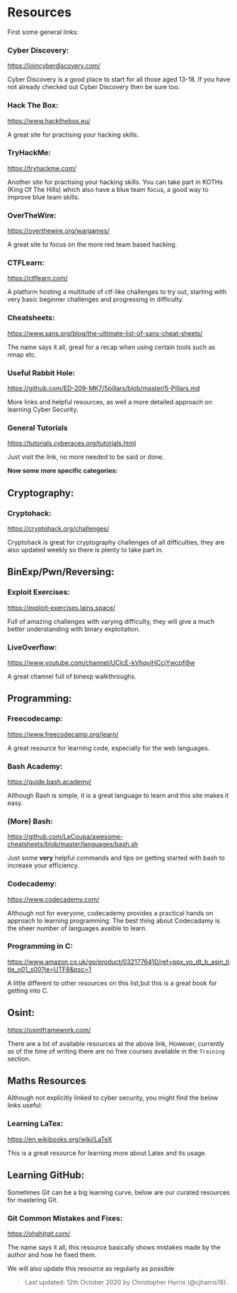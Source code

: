 # Resources

First some general links:

### Cyber Discovery:
https://joincyberdiscovery.com/

Cyber Discovery is a good place to start for all those aged 13-18. If you have not already checked out Cyber Discovery then be sure too.

### Hack The Box:
https://www.hackthebox.eu/

A great site for practising your hacking skills.

### TryHackMe:
https://tryhackme.com/

Another site for practising your hacking skills. You can take part in KOTHs (King Of The Hills) which also have a blue team focus, a good way to improve blue team skills. 

### OverTheWire:
https://overthewire.org/wargames/

A great site to focus on the more red team based hacking.

### CTFLearn:
https://ctflearn.com/

A platform hosting a multitude of ctf-like challenges to try out, starting with very basic beginner challenges and progressing in difficulty. 

### Cheatsheets:
https://www.sans.org/blog/the-ultimate-list-of-sans-cheat-sheets/

The name says it all, great for a recap when using certain tools such as nmap etc.

### Useful Rabbit Hole: 
https://github.com/ED-209-MK7/5pillars/blob/master/5-Pillars.md

More links and helpful resources, as well a more detailed approach on learning Cyber Security.

### General Tutorials
https://tutorials.cyberaces.org/tutorials.html

Just visit the link, no more needed to be said or done. 

**Now some more specific categories:**

## Cryptography:

### Cryptohack:
https://cryptohack.org/challenges/

Cryptohack is great for cryptography challenges of all difficulties, they are also updated weekly so there is plenty to take part in.


## BinExp/Pwn/Reversing:

### Exploit Exercises:
https://exploit-exercises.lains.space/

Full of amazing challenges with varying difficulty, they will give a much better understanding with binary exploitation.

### LiveOverflow:
https://www.youtube.com/channel/UClcE-kVhqyiHCcjYwcpfj9w

A great channel full of binexp walkthroughs.

## Programming:

### Freecodecamp:
https://www.freecodecamp.org/learn/

A great resource for learning code, especially for the web languages.

### Bash Academy:
https://guide.bash.academy/

Although Bash is simple, it is a great language to learn and this site makes it easy.

### (More) Bash:
https://github.com/LeCoupa/awesome-cheatsheets/blob/master/languages/bash.sh

Just some **very** helpful commands and tips on getting started with bash to increase your efficiency.

### Codecademy:
https://www.codecademy.com/

Although not for everyone, codecademy provides a practical hands on approach to learning programming. The best thing about Codecadamy is the sheer number of languages avaible to learn.

### Programming in C:
https://www.amazon.co.uk/gp/product/0321776410/ref=ppx_yo_dt_b_asin_title_o01_s00?ie=UTF8&psc=1

A little different to other resources on this list,but this is a great book for getting into C.

## Osint:
https://osintframework.com/

There are a lot of available resources at the above link, However, currently as of the time of writing there are no free courses available in the `Training` section.


## Maths Resources
Although not explicitly linked to cyber security, you might find the below links useful:

### Learning LaTex:
https://en.wikibooks.org/wiki/LaTeX

This is a great resource for learning more about Latex and its usage.

## Learning GitHub:
Sometimes Git can be a big learning curve, below are our curated resources for mastering Git.

### Git Common Mistakes and Fixes:
https://ohshitgit.com/

The name says it all, this resource basically shows mistakes made by the author and how he fixed them.

We will also update this resource as regularly as possible
> Last updated: 12th October 2020 by Christopher Harris (@cjharris18).
